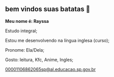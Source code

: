## bem vindos suas batatas 🥔

**Meu nome é: Rayssa** 

Estudo integral;

Estou me desenvolvendo na língua inglesa (curso);

Pronome: Ela/Dela;

Gosto: leitura, Kfc, Anime, Ingles;

00001106862065sp@al.educacao.sp.gov.br



  

